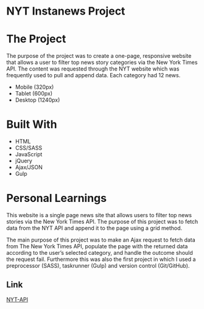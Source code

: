 # NYT Instanews Project


# The Project

The purpose of the project was to create a one-page, responsive website that allows a user to filter top news story categories via the New York Times API. The content was requested through the NYT website which was frequently used to pull and append data. Each category had 12 news.

* Mobile (320px)
* Tablet (600px)
* Desktop (1240px)


# Built With
* HTML
* CSS/SASS
* JavaScript
* jQuery
* Ajax/JSON
* Gulp



# Personal Learnings

This website is a single page news site that allows users to filter top news stories via the New York Times API. The purpose of this project was to fetch data from the NYT API and append it to the page using a grid method. 

The main purpose of this project was to make an Ajax request to fetch data from The New York Times API, populate the page with the returned data according to the user’s selected category, and handle the outcome should the request fail. Furthermore this was also the first project in which I used a preprocessor (SASS), taskrunner (Gulp) and  version control (Git/GitHub).



## Link
[NYT-API](https://Mahmoud-Khalifa19.github.io/nyt-Instanews/) 
